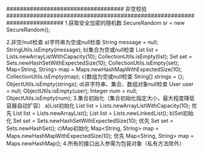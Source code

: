 
################################### 非空校验  #########################################################################
1.获取安全加密的随机数
SecureRandom sr = new SecureRandom();

2.非空/null检查
    a)字符串为空或null检查
        String message = null;
        StringUtils.isEmpty(message);
    b)集合为空或null检查
        List<String> list = Lists.newArrayListWithCapacity(10);
        CollectionUtils.isEmpty(list);
        Set<String> set = Sets.newHashSetWithExpectedSize(10);
        CollectionUtils.isEmpty(set);
        Map<String, String> map = Maps.newHashMapWithExpectedSize(10);
        CollectionUtils.isEmpty(map);
    c)数组为空或null检查
        String[] strings = {};
        ObjectUtils.isEmpty(strings);
    d)非字符串、集合、数组对象null检查
        User user = null;
        ObjectUtils.isEmpty(user);
        Integer num = null;
        ObjectUtils.isEmpty(num);
3.集合初始化（集合初始化指定大小，最大程度降低容器自动扩容）
    a)List初始化
        List<String> list = Lists.newArrayListWithCapacity(10); 优先
        List<String> list = Lists.newArrayList();
        List<String> list = Lists.newLinkedList();
    b)Set初始化
        Set<String> set = Sets.newHashSetWithExpectedSize(10); 优先
        Set<String> set = Sets.newHashSet();
    c)Map初始化
        Map<String, String> map = Maps.newHashMapWithExpectedSize(10); 优先
        Map<String, String> map = Maps.newHashMap();
4.所有的接口出入参需为包装对象（私有方法除外） 

